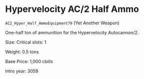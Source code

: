 # Hypervelocity AC/2 Half Ammo

`AC2_Hyper_Half_AmmoEquipment79` (Yet Another Weapon)

One-half ton of ammunition for the Hypervelocity Autocannon/2.

Size: Critical slots: 1

Weight: 0.5 tons

Base Price: 1,000 cbills

Intro year: 3059

